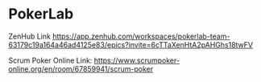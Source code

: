 # PokerLab

ZenHub Link 
https://app.zenhub.com/workspaces/pokerlab-team-63179c19a164a46ad4125e83/epics?invite=6cTTaXenHtA2pAHGhs18twFV

Scrum Poker Online Link: https://www.scrumpoker-online.org/en/room/67859941/scrum-poker
